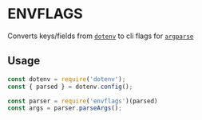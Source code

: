 # ENVFLAGS
Converts keys/fields from [`dotenv`](https://github.com/motdotla/dotenv) to cli flags for [`argparse`](https://github.com/nodeca/argparse)

## Usage

```js
const dotenv = require('dotenv');
const { parsed } = dotenv.config();

const parser = require('envflags')(parsed)
const args = parser.parseArgs();
```
